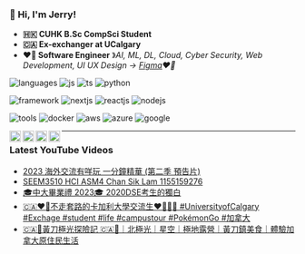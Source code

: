 ### 🍁 Hi, I'm Jerry!

- **🇭🇰 CUHK B.Sc CompSci Student**
- **🇨🇦 Ex-exchanger at UCalgary**
- **❤️‍🔥 Software Engineer** &#12299;_AI, ML, DL, Cloud, Cyber Security, Web Development, UI UX Design -> <a href="https://www.figma.com/@chansiklam_hi" target="_blank" rel="noopener noreferrer">Figma</a>❤️‍🔥_

![languages](https://img.shields.io/static/v1?label=&message=languages:&color=111&style=flat-square)
![js](https://img.shields.io/static/v1?logo=javascript&label=&message=javascript&color=36465D&logoColor=AAA&style=flat-square)
![ts](https://img.shields.io/static/v1?logo=typescript&label=&message=typescript&color=36465D&logoColor=AAA&style=flat-square)
![python](https://img.shields.io/static/v1?logo=python&label=&message=python&color=36465D&logoColor=AAA&style=flat-square&link=)
&nbsp;

![framework](https://img.shields.io/static/v1?label=&message=framework:&color=111&style=flat-square)
![nextjs](https://img.shields.io/static/v1?logo=nextdotjs&label=&message=Next.js&color=36465D&logoColor=AAA&style=flat-square)
![reactjs](https://img.shields.io/static/v1?logo=react&label=&message=React.js&color=36465D&logoColor=AAA&style=flat-square)
![nodejs](https://img.shields.io/static/v1?logo=nodedotjs&label=&message=Node.js&color=36465D&logoColor=AAA&style=flat-square)

![tools](https://img.shields.io/static/v1?label=&message=tools:&color=111&style=flat-square)
![docker](https://img.shields.io/static/v1?logo=docker&label=&message=docker&color=36465D&logoColor=AAA&style=flat-square)
![aws](https://img.shields.io/static/v1?logo=amazonaws&label=&message=AWS&color=36465D&logoColor=AAA&style=flat-square)
![azure](https://img.shields.io/static/v1?logo=microsoftazure&label=&message=Azure&color=36465D&logoColor=AAA&style=flat-square)
![google](https://img.shields.io/static/v1?logo=googlecloud&label=&message=GCP&color=36465D&logoColor=AAA&style=flat-square)

<a href="https://linkedin.com/in/chansiklam">
  <img align="left" alt="Jerry's LinkedIn" width="20px" src="https://simpleicons.now.sh/linkedin/495f7e" />
</a>
<a href="https://www.youtube.com/@chansiklam_hi">
  <img align="left" alt="Jerry's Instagram" width="20px" src="https://simpleicons.now.sh/instagram/495f7e" />
</a>
<a href="https://www.youtube.com/@chansiklam_hi">
  <img align="left" alt="Jerry's Youtube" width="20px" src="https://simpleicons.now.sh/youtube/495f7e" />
</a>
<a href="mailto:jerrychan2206@gmail.com">
  <img align="left" alt="Jerry's Email" width="20px" src="https://simpleicons.now.sh/gmail/495f7e" />
</a>

----
  
### Latest YouTube Videos

<!-- YOUTUBE:START -->
- [2023 海外交流有咩玩 一分鐘精華 &lpar;第二季 預告片&rpar;](https://www.youtube.com/watch?v=tuAM1p_Y1Ok)
- [SEEM3510 HCI ASM4 Chan Sik Lam 1155159276](https://www.youtube.com/watch?v=YdKaeT7hV70)
- [🎓中大畢業禮 2023🎓 2020DSE考生的獨白](https://www.youtube.com/watch?v=1cXGKkuAerM)
- [🇨🇦❤️‍🔥不走套路的卡加利大學交流生❤️‍🔥🇨🇦 #UniversityofCalgary #Exchage #student #life #campustour #PokémonGo #加拿大](https://www.youtube.com/watch?v=fcf9pkJfDRg)
- [🇨🇦🍁黃刀極光探險記 🇨🇦🍁｜北極光｜星空｜極地露營｜黃刀鎮美食｜體驗加拿大原住民生活](https://www.youtube.com/watch?v=bezExhejpK4)
<!-- YOUTUBE:END -->
